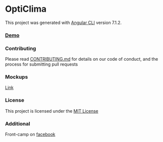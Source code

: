 # OptiClima

This project was generated with [Angular CLI](https://github.com/angular/angular-cli) version 7.1.2.

### [Demo](https://shimkonaz.github.io/opti-clima/)

### Contributing

Please read [CONTRIBUTING.md](https://github.com/shimkonaz/opti-clima/blob/master/CONTRIBUTING.md) for details on our code of conduct, and the process for submitting pull requests

### Mockups

[Link](https://drive.google.com/open?id=1ifEpDyyB0Sc7jl5HSxiq2rHZWDELwrGZ)

### License

This project is licensed under the [MIT License](https://github.com/shimkonaz/opti-clima/blob/master/LICENSE)

### Additional
Front-camp on [facebook](https://www.facebook.com/groups/270300106928894)